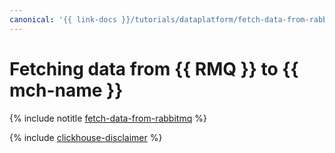 ```yaml
---
canonical: '{{ link-docs }}/tutorials/dataplatform/fetch-data-from-rabbitmq'
---
```


# Fetching data from {{ RMQ }} to {{ mch-name }}

{% include notitle [fetch-data-from-rabbitmq](../../_tutorials/dataplatform/fetch-data-from-rabbitmq.md) %}

{% include [clickhouse-disclaimer](../../_includes/clickhouse-disclaimer.md) %}
